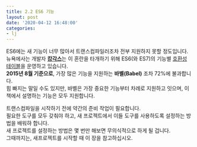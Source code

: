 ```yaml
---
title: 2.2 ES6 기능
layout: post
date: '2020-04-12 16:48:00'
categories:
- lj
---
```


ES6에는 새 기능이 너무 많아서 트랜스컴파일러조차 전부 지원하지 못할 정도입니다.  
뉴욕에사는 개발자 [**캉각스**](https://twitter.com/kangax)는 이 혼란을 타개하기 위해 ES6(와 ES7)의 기능별 [호환성 테이블](https://kangax.github.io/compat-table/es6/)을 운영하고 있습니다.  
**2015년 8월 기준으로**, 가장 많은 기능을 지원하는 **바벨(Babel)** 조차 72%에 불과합니다.  
힘 빠지는 말일 수도 있지만, 바벨은 가장 중요한 기능부터 차례로 지원하고 잇으며, 이 책에서 설명하는 기능은 모두 지원합니다.  

트랜스컴파일을 시작하기 전에 약간의 준비 작업이 필요합니다.  
필요한 도구를 모두 갖춰야 하고, 새 프로젝트에서 이들 도구를 사용하도록 설정하는 방법을 배워햐 합니다.  
새 프로젝트를 설정하는 방법은 몇 번만 해보면 무의식적으로 하게 될 겁니다.  
그때까지는, 새프로젝트를 시작할 때 이 장을 참고하십시오.